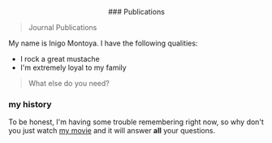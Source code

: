 <p style="text-align: center;">
### Publications 
 
> Journal Publications

My name is Inigo Montoya. I have the following qualities:

- I rock a great mustache
- I'm extremely loyal to my family

>What else do you need?

### my history

To be honest, I'm having some trouble remembering right now, so why don't you just watch [my movie](http://en.wikipedia.org/wiki/The_Princess_Bride_%28film%29) and it will answer **all** your questions.
